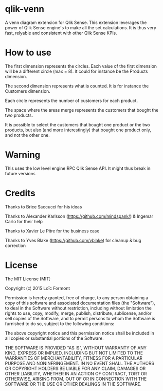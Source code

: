 # qlik-venn

A venn diagram extension for Qlik Sense. This extension leverages the power of Qlik Sense engine's to make all the set calculations. It is thus very fast, relyable and consistent with other Qlik Sense KPIs.

# How to use

The first dimension represents the circles. Each value of the first dimension will be a different circle (max = 8). It could for instance be the Products dimension.

The second dimension represents what is counted. It is for instance the Customers dimension.

Each circle represents the number of customers for each product.

The space where the areas merge represents the customers that bought the two products.

It is possible to select the customers that bought one product or the two products, but also (and more interestingly) that bought one product only, and not the other one.

# Warning

This uses the low level engine RPC Qlik Sense API. It might thus break in future versions

# Credits

Thanks to Brice Saccucci for his ideas

Thanks to Alexander Karlsson (https://github.com/mindspank/) & Ingemar Carlo for their help

Thanks to Xavier Le Pitre for the business case

Thanks to Yves Blake (https://github.com/yblake) for cleanup & bug correction

# License

The MIT License (MIT)

Copyright (c) 2015 Loïc Formont

Permission is hereby granted, free of charge, to any person obtaining a copy of this software and associated documentation files (the "Software"), to deal in the Software without restriction, including without limitation the rights to use, copy, modify, merge, publish, distribute, sublicense, and/or sell copies of the Software, and to permit persons to whom the Software is furnished to do so, subject to the following conditions:

The above copyright notice and this permission notice shall be included in all copies or substantial portions of the Software.

THE SOFTWARE IS PROVIDED "AS IS", WITHOUT WARRANTY OF ANY KIND, EXPRESS OR IMPLIED, INCLUDING BUT NOT LIMITED TO THE WARRANTIES OF MERCHANTABILITY, FITNESS FOR A PARTICULAR PURPOSE AND NONINFRINGEMENT. IN NO EVENT SHALL THE AUTHORS OR COPYRIGHT HOLDERS BE LIABLE FOR ANY CLAIM, DAMAGES OR OTHER LIABILITY, WHETHER IN AN ACTION OF CONTRACT, TORT OR OTHERWISE, ARISING FROM, OUT OF OR IN CONNECTION WITH THE SOFTWARE OR THE USE OR OTHER DEALINGS IN THE SOFTWARE.
